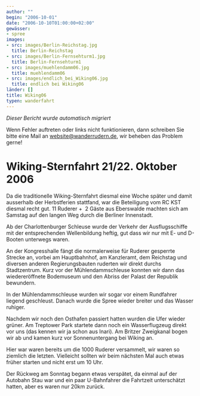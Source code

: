 ```yaml
---
author: ""
begin: "2006-10-01"
date: "2006-10-10T01:00:00+02:00"
gewässer:
- spree
images:
- src: images/Berlin-Reichstag.jpg
  title: Berlin-Reichstag
- src: images/Berlin-Fernsehturm1.jpg
  title: Berlin-Fernsehturm1
- src: images/muehlendamm06.jpg
  title: muehlendamm06
- src: images/endlich_bei_Wiking06.jpg
  title: endlich bei Wiking06
länder: []
title: Wiking06
typen: wanderfahrt
---
```



*Dieser Bericht wurde automatisch migriert*

Wenn Fehler auftreten oder links nicht funktionieren, dann schreiben Sie bitte eine Mail an website@wanderrudern.de, wir beheben das Problem gerne!



# Wiking-Sternfahrt 21/22. Oktober 2006


Da die traditionelle Wiking-Sternfahrt diesmal eine Woche später und damit ausserhalb der Herbstferien stattfand, war die Beteiligung vom RC KST diesmal recht gut. 11 Ruderer +  2 Gäste aus Eberswalde machten sich am Samstag auf den langen Weg durch die Berliner Innenstadt.

Ab der Charlottenburger Schleuse wurde der Verkehr der Ausflugsschiffe mit der entsprechenden Wellenbildung heftig, gut dass wir nur mit E- und D-Booten unterwegs waren.

An der Kongresshalle fängt die normalerweise für Ruderer gesperrte Strecke an, vorbei am Hauptbahnhof, am Kanzleramt, dem Reichstag und diversen anderen Regierungsbauten ruderten wir direkt durchs Stadtzentrum. Kurz vor der Mühlendammschleuse konnten wir dann das wiedereröffnete Bodemuseum und den Abriss der Palast der Republik bewundern.

In der Mühlendammschleuse wurden wir sogar vor einem Rundfahrer liegend geschleust. Danach wurde die Spree wieder breiter und das Wasser ruhiger.

Nachdem wir noch den Osthafen passiert hatten wurden die Ufer wieder grüner. Am Treptower Park startete dann noch ein Wasserflugzeug direkt vor uns (das kennen wir ja schon aus Inari). Am Britzer Zweigkanal bogen wir ab und kamen kurz vor Sonnenuntergang bei Wiking an.

Hier war waren bereits um die 1000 Ruderer versammelt, wir waren so ziemlich die letzten. Vielleicht sollten wir beim nächsten Mal auch etwas früher starten und nicht erst um 10 Uhr.

Der Rückweg am Sonntag begann etwas verspätet, da einmal auf der Autobahn Stau war und ein paar U-Bahnfahrer die Fahrtzeit unterschätzt hatten, aber es waren nur 20km zurück.
